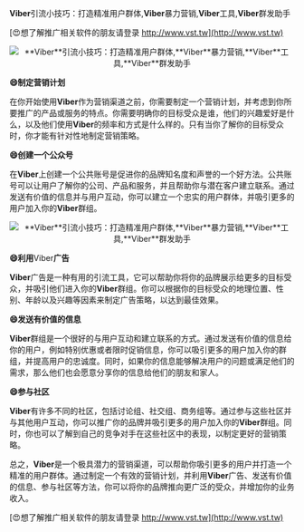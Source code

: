 **Viber**引流小技巧：打造精准用户群体,**Viber**暴力营销,**Viber**工具,**Viber**群发助手

[😍想了解推广相关软件的朋友请登录 http://www.vst.tw](http://www.vst.tw)

 <center><img src="https://vst.tw/MP4/tuiguang/png/1.png" alt="**Viber**引流小技巧：打造精准用户群体,**Viber**暴力营销,**Viber**工具,**Viber**群发助手"></center>

**😄制定营销计划**

在你开始使用**Viber**作为营销渠道之前，你需要制定一个营销计划，并考虑到你所要推广的产品或服务的特点。你需要明确你的目标受众是谁，他们的兴趣爱好是什么，以及他们使用**Viber**的频率和方式是什么样的。只有当你了解你的目标受众时，你才能有针对性地制定营销策略。

**😄创建一个公众号**

在**Viber**上创建一个公共账号是促进你的品牌知名度和声誉的一个好方法。公共账号可以让用户了解你的公司、产品和服务，并且帮助你与潜在客户建立联系。通过发送有价值的信息并与用户互动，你可以建立一个忠实的用户群体，并吸引更多的用户加入你的**Viber**群组。

 <center><img src="https://vst.tw/MP4/tuiguang/png/8.png" alt="**Viber**引流小技巧：打造精准用户群体,**Viber**暴力营销,**Viber**工具,**Viber**群发助手"></center>

**😄利用**Viber**广告**

**Viber**广告是一种有用的引流工具，它可以帮助你将你的品牌展示给更多的目标受众，并吸引他们进入你的**Viber**群组。你可以根据你的目标受众的地理位置、性别、年龄以及兴趣等因素来制定广告策略，以达到最佳效果。

**😄发送有价值的信息**

**Viber**群组是一个很好的与用户互动和建立联系的方式。通过发送有价值的信息给你的用户，例如特别优惠或者限时促销信息，你可以吸引更多的用户加入你的群组，并提高用户的忠诚度。同时，如果你的信息能够解决用户的问题或满足他们的需求，那么他们也会愿意分享你的信息给他们的朋友和家人。

**😄参与社区**

**Viber**有许多不同的社区，包括讨论组、社交组、商务组等。通过参与这些社区并与其他用户互动，你可以推广你的品牌并吸引更多的用户加入你的**Viber**群组。同时，你也可以了解到自己的竞争对手在这些社区中的表现，以制定更好的营销策略。

总之，**Viber**是一个极具潜力的营销渠道，可以帮助你吸引更多的用户并打造一个精准的用户群体。通过制定一个有效的营销计划，并利用**Viber**广告、发送有价值的信息、参与社区等方法，你可以将你的品牌推向更广泛的受众，并增加你的业务收入。

[😍想了解推广相关软件的朋友请登录 http://www.vst.tw](http://www.vst.tw)



